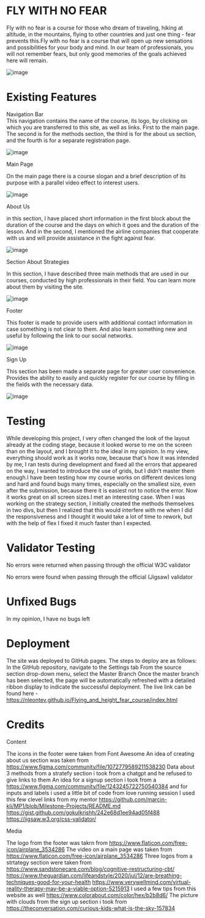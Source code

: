 ﻿# FLY WITH NO FEAR 
Fly with no fear is a course for those who dream of traveling, hiking at altitude, in the mountains, flying to other countries and just one thing - fear prevents this.Fly with no fear is a course that will open up new sensations and possibilities for your body and mind. In our team of professionals, you will not remember fears, but only good memories of the goals achieved here will remain.

![image](https://github.com/Nleontev/Flying_and_height_fear_course/assets/100196079/83eb6715-bda5-44cf-9adf-72e27edbd509)

# Existing Features
Navigation Bar                                                                                                                                                          
This navigation contains the name of the course, its logo, by clicking on which you are transferred to this site, as well as links. First to the main page. The second is for the methods section, the third is for the about us section, and the fourth is for a separate registration page.

![image](https://github.com/Nleontev/Flying_and_height_fear_course/assets/100196079/324e283c-7397-49c2-9571-8cb0de0bae47)

Main Page

On the main page there is a course slogan and a brief description of its purpose with a parallel video effect to interest users.

![image](https://github.com/Nleontev/Flying_and_height_fear_course/assets/100196079/4c276d93-f305-43cf-a913-b7dc1f493b0e)

About Us

in this section, I have placed short information in the first block about the duration of the course and the days on which it goes and the duration of the lesson. And in the second, I mentioned the airline companies that cooperate with us and will provide assistance in the fight against fear.

![image](https://github.com/Nleontev/Flying_and_height_fear_course/assets/100196079/eef735e4-c51b-4824-8e8e-169bf5753b89)

Section About Strategies

In this section, I have described three main methods that are used in our courses, conducted by high professionals in their field. You can learn more about them by visiting the site.

![image](https://github.com/Nleontev/Flying_and_height_fear_course/assets/100196079/d9e36dcc-a7df-44f0-b422-33d3dfd9c3e7)

Footer

This footer is made to provide users with additional contact information in case something is not clear to them. And also learn something new and useful by following the link to our social networks.

![image](https://github.com/Nleontev/Flying_and_height_fear_course/assets/100196079/f3d13954-126d-4aec-a6bc-67abd5ec0e98)

Sign Up

This section has been made a separate page for greater user convenience. Provides the ability to easily and quickly register for our course by filling in the fields with the necessary data.

![image](https://github.com/Nleontev/Flying_and_height_fear_course/assets/100196079/5d4aa72a-8f02-4546-aa5a-006a1a2b7984)

# Testing
While developing this project, I very often changed the look of the layout already at the coding stage, because it looked worse to me on the screen than on the layout, and I brought it to the ideal in my opinion. In my view, everything should work as it works now, because that's how it was intended by me, I ran tests during development and fixed all the errors that appeared on the way, I wanted to introduce the use of grids, but I didn’t master them enough.I have been testing how my course works on different devices long and hard and found bugs many times, especially on the smallest size, even after the submission, because there it is easiest not to notice the error. Now it works great on all screen sizes.I met an interesting case. When I was working on the strategy section, I initially created the methods themselves in two divs, but then I realized that this would interfere with me when I did the responsiveness and I thought it would take a lot of time to rework, but with the help of flex I fixed it much faster than I expected.

# Validator Testing
No errors were returned when passing through the official W3C validator

No errors were found when passing through the official (Jigsaw) validator

# Unfixed Bugs
In my opinion, I have no bugs left

# Deployment
The site was deployed to GitHub pages. The steps to deploy are as follows:
In the GitHub repository, navigate to the Settings tab
From the source section drop-down menu, select the Master Branch
Once the master branch has been selected, the page will be automatically refreshed with a detailed ribbon display to indicate the successful deployment.
The live link can be found here - https://nleontev.github.io/Flying_and_height_fear_course/index.html
# Credits
Content

The icons in the footer were taken from Font Awesome
An idea of creating about us section was taken from https://www.figma.com/community/file/1072779589211538230
Data about 3 methods from a stratefy section i took from a chatgpt and he refused to give links to them
An idea for a signup section i took from a https://www.figma.com/community/file/1243245722750540384
and for inputs and labels i used a little bit of code from love running session
I used this few clevel links from my mentor
https://github.com/marcin-kli/MP1/blob/Milestone-Projects/README.md
https://gist.github.com/gokulkrishh/242e68d1ee94ad05f488
https://jigsaw.w3.org/css-validator/

Media

The logo from the footer was takrn from https://www.flaticon.com/free-icon/airplane_3534286
The video on a main page was taken from https://www.flaticon.com/free-icon/airplane_3534286
Three logos from a strtategy section were taken from
https://www.sandstonecare.com/blog/cognitive-restructuring-cbt/
https://www.theguardian.com/lifeandstyle/2020/jul/12/are-breathing-techniques-good-for-your-health
https://www.verywellmind.com/virtual-reality-therapy-may-be-a-viable-option-5215913
I used a few tips from this website as well https://www.colorabout.com/color/hex/b2b8d6/
The picture with clouds from the sign up section i took from https://theconversation.com/curious-kids-what-is-the-sky-157834
